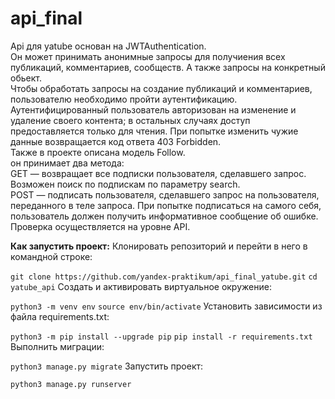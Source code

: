 # api_final
Api для yatube основан на JWTAuthentication.<br>
Он может принимать анонимные запросы для получиения всех публикаций, комментариев, сообществ.
А также запросы на конкретный обьект.<br>
Чтобы обработать запросы на создание публикаций и комментариев, 
пользователю необходимо пройти аутентификацию.<br>
Аутентифицированный пользователь авторизован на изменение и удаление своего контента;
в остальных случаях доступ предоставляется только для чтения. 
При попытке изменить чужие данные возвращается код ответа 403 Forbidden.<br>
Также в проекте описана модель Follow.<br>
он принимает два метода:<br> 
GET — возвращает все подписки пользователя, сделавшего запрос. 
Возможен поиск по подпискам по параметру search.<br>
POST — подписать пользователя, сделавшего запрос на пользователя, переданного в теле запроса.
При попытке подписаться на самого себя, пользователь должен получить информативное 
сообщение об ошибке. Проверка осуществляется на уровне API.<br>




**Как запустить проект:**
Клонировать репозиторий и перейти в него в командной строке:

`git clone https://github.com/yandex-praktikum/api_final_yatube.git`
`cd yatube_api`
Cоздать и активировать виртуальное окружение:

`python3 -m venv env`
`source env/bin/activate`
Установить зависимости из файла requirements.txt:

`python3 -m pip install --upgrade pip`
`pip install -r requirements.txt`
Выполнить миграции:

`python3 manage.py migrate`
Запустить проект:

`python3 manage.py runserver`
